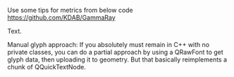 Use some tips for metrics from below code
    https://github.com/KDAB/GammaRay



Text.

Manual glyph approach: If you absolutely must remain in C++ with no private classes, you can do a partial approach by using a QRawFont to get glyph data, then uploading it to geometry. But that basically reimplements a chunk of QQuickTextNode.
